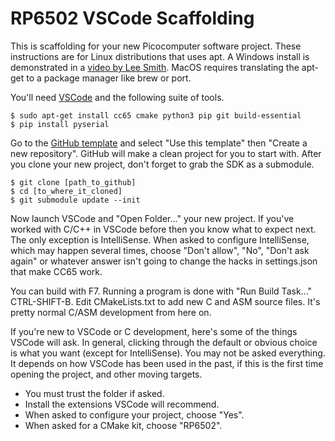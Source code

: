 # RP6502 VSCode Scaffolding

This is scaffolding for your new Picocomputer software project. These
instructions are for Linux distributions that uses apt. A Windows install is
demonstrated in a [video by Lee Smith](https://www.youtube.com/watch?v=zJpz16XDL9c&t=1535s).
MacOS requires translating the apt-get to a package manager like brew or port.

You'll need [VSCode](https://code.visualstudio.com/) and the following suite of tools.
```
$ sudo apt-get install cc65 cmake python3 pip git build-essential
$ pip install pyserial
```

Go to the [GitHub template](https://github.com/picocomputer/rp6502-vscode) and
select "Use this template" then "Create a new repository". GitHub will make a
clean project for you to start with. After you clone your new project, don't
forget to grab the SDK as a submodule.

```
$ git clone [path_to_github]
$ cd [to_where_it_cloned]
$ git submodule update --init
```

Now launch VSCode and "Open Folder..." your new project. If you've worked with
C/C++ in VSCode before then you know what to expect next. The only exception
is IntelliSense. When asked to configure IntelliSense, which may happen
several times, choose "Don't allow", "No", "Don't ask again" or whatever
answer isn't going to change the hacks in settings.json that make CC65 work.

You can build with F7. Running a program is done with "Run Build Task..."
CTRL-SHIFT-B. Edit CMakeLists.txt to add new C and ASM source files. It's
pretty normal C/ASM development from here on.

If you're new to VSCode or C development, here's some of the things VSCode
will ask. In general, clicking through the default or obvious choice is what
you want (except for IntelliSense). You may not be asked everything. It
depends on how VSCode has been used in the past, if this is the first time
opening the project, and other moving targets.

 * You must trust the folder if asked.
 * Install the extensions VSCode will recommend.
 * When asked to configure your project, choose "Yes".
 * When asked for a CMake kit, choose "RP6502".
